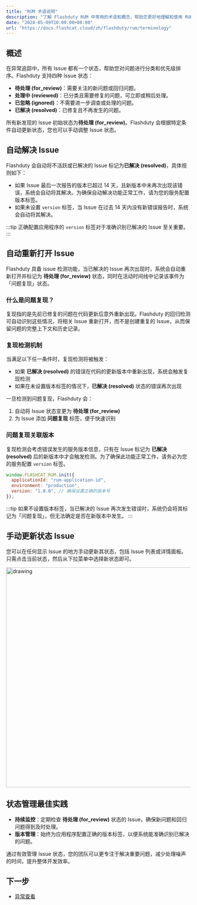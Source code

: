 ```yaml
---
title: "RUM 术语说明"
description: "了解 Flashduty RUM 中常用的术语和概念，帮助您更好地理解和使用 RUM 功能。"
date: "2024-05-09T10:00:00+08:00"
url: "https://docs.flashcat.cloud/zh/flashduty/rum/terminology"
---
```


## 概述

在异常追踪中，所有 Issue 都有一个状态，帮助您对问题进行分类和优先级排序。Flashduty 支持四种 Issue 状态：

- **待处理 (for_review)**：需要关注的新问题或回归问题。
- **处理中 (reviewed)**：已分类且需要修复的问题，可立即或稍后处理。
- **已忽略 (ignored)**：不需要进一步调查或处理的问题。
- **已解决 (resolved)**：已修复且不再发生的问题。

所有新发现的 Issue 初始状态为**待处理 (for_review)**。Flashduty 会根据特定条件自动更新状态，您也可以手动调整 Issue 状态。

## 自动解决 Issue

Flashduty 会自动将不活跃或已解决的 Issue 标记为**已解决 (resolved)**，具体规则如下：

- 如果 Issue 最后一次报告的版本已超过 14 天，且新版本中未再次出现该错误，系统会自动将其解决。为确保自动解决功能正常工作，请为您的服务配置版本标签。
- 如果未设置 `version` 标签，当 Issue 在过去 14 天内没有新错误报告时，系统会自动将其解决。

:::tip
正确配置应用程序的 `version` 标签对于准确识别已解决的 Issue 至关重要。
:::

## 自动重新打开 Issue

Flashduty 具备 issue 检测功能，当已解决的 Issue 再次出现时，系统会自动重新打开并标记为 **待处理 (for_review)** 状态，同时在活动时间线中记录该事件为「问题复现」状态。

### 什么是问题复现？

复现指的是先前已修复的问题在代码更新后意外重新出现。Flashduty 的回归检测可自动识别这些情况，将相关 Issue 重新打开，而不是创建重复的 Issue，从而保留问题的完整上下文和历史记录。

### 复现检测机制

当满足以下任一条件时，复现检测将被触发：

- 如果 **已解决 (resolved)** 的错误在代码的更新版本中重新出现，系统会触发复现检测
- 如果在未设置版本标签的情况下，**已解决 (resolved)** 状态的错误再次出现

一旦检测到问题复现，Flashduty 会：

1. 自动将 Issue 状态变更为 **待处理 (for_review)**
2. 为 Issue 添加 **问题复现** 标签，便于快速识别

### 问题复现关联版本

复现检测会考虑错误发生的服务版本信息，只有在 Issue 标记为 **已解决 (resolved)** 后的新版本中才会触发检测。为了确保此功能正常工作，请务必为您的服务配置 `version` 标签。

```javascript
window.FLASHCAT_RUM.init({
  applicationId: "rum-application-id",
  environment: "production",
  version: "1.0.0", // 确保设置正确的版本号
});
```

:::tip
如果不设置版本标签，当已解决的 Issue 再次发生错误时，系统仍会将其标记为「问题复现」，但无法确定是否在新版本中发生。
:::

## 手动更新状态 Issue

您可以在任何显示 Issue 的地方手动更新其状态，包括 Issue 列表或详情面板。只需点击当前状态，然后从下拉菜单中选择新状态即可。

<img src="https://docs-cdn.flashcat.cloud/images/png/a57c54a6a28915dec4480a9db9411e30.png" alt="drawing" style="display: block; margin: 0 auto;" width="600"/>

## 状态管理最佳实践

- **持续监控**：定期检查 **待处理 (for_review)** 状态的 Issue，确保新问题和回归问题得到及时处理。
- **版本管理**：始终为应用程序配置正确的版本标签，以便系统能准确识别已解决的问题。

通过有效管理 Issue 状态，您的团队可以更专注于解决重要问题，减少处理噪声的时间，提升整体开发效率。

## 下一步

- [异常查看](https://docs.flashcat.cloud/zh/flashduty/rum/error-tracking-explorer)
